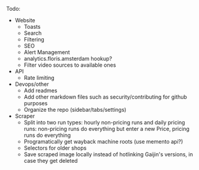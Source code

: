 Todo:
- Website
  - Toasts
  - Search
  - Filtering
  - SEO
  - Alert Management
  - analytics.floris.amsterdam hookup?
  - Filter video sources to available ones
- API
  - Rate limiting
- Devops/other
  - Add readmes
  - Add other markdown files such as security/contributing for github purposes
  - Organize the repo (sidebar/tabs/settings)
- Scraper
  - Split into two run types: hourly non-pricing runs and daily pricing runs: non-pricing runs do everything but enter a new Price, pricing runs do everything
  - Programatically get wayback machine roots (use memento api?)
  - Selectors for older shops
  - Save scraped image locally instead of hotlinking Gaijin's versions, in case they get deleted
